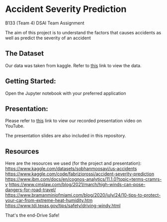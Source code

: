 # Accident Severity Prediction
B133 (Team 4) DSAI Team Assignment

The aim of this project is to understand the factors that causes accidents as well as predict the severity of an accident 

## The Dataset
Our data was taken from kaggle. Refer to [this](https://www.kaggle.com/datasets/sobhanmoosavi/us-accidents) link to view the data.

## Getting Started: 
Open the Jupyter notebook with your preferred application 

## Presentation: 
Please refer to [this](https://youtu.be/ELYn4RuLMiU) link to view our recorded presentation video on YouTube.

The presentation slides are also included in this repository.

## Resources 
Here are the resources we used (for the project and presentation):
https://www.kaggle.com/datasets/sobhanmoosavi/us-accidents
https://www.kaggle.com/code/fabriziorossi/accident-severity-prediction
https://www.ibm.com/docs/en/cognos-analytics/11.1.0?topic=terms-cramrs-v 
https://www.cmslaw.com/blog/2021/march/high-winds-can-pose-dangers-for-road-travel/
https://www.bramanminiofmiami.com/blog/2020/july/24/10-tips-to-protect-your-car-from-extreme-heat-humidity.htm
https://www.tdi.texas.gov/tips/safety/driving-windy.html

That's the end-Drive Safe!

